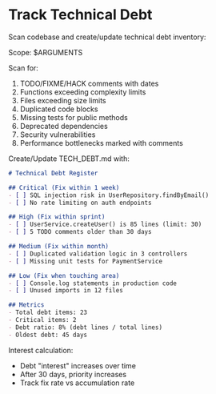 # Track Technical Debt

Scan codebase and create/update technical debt inventory:

Scope: $ARGUMENTS

Scan for:
1. TODO/FIXME/HACK comments with dates
2. Functions exceeding complexity limits
3. Files exceeding size limits
4. Duplicated code blocks
5. Missing tests for public methods
6. Deprecated dependencies
7. Security vulnerabilities
8. Performance bottlenecks marked with comments

Create/Update TECH_DEBT.md with:
```markdown
# Technical Debt Register

## Critical (Fix within 1 week)
- [ ] SQL injection risk in UserRepository.findByEmail()
- [ ] No rate limiting on auth endpoints

## High (Fix within sprint)  
- [ ] UserService.createUser() is 85 lines (limit: 30)
- [ ] 5 TODO comments older than 30 days

## Medium (Fix within month)
- [ ] Duplicated validation logic in 3 controllers
- [ ] Missing unit tests for PaymentService

## Low (Fix when touching area)
- [ ] Console.log statements in production code
- [ ] Unused imports in 12 files

## Metrics
- Total debt items: 23
- Critical items: 2
- Debt ratio: 8% (debt lines / total lines)
- Oldest debt: 45 days
```

Interest calculation:
- Debt "interest" increases over time
- After 30 days, priority increases
- Track fix rate vs accumulation rate